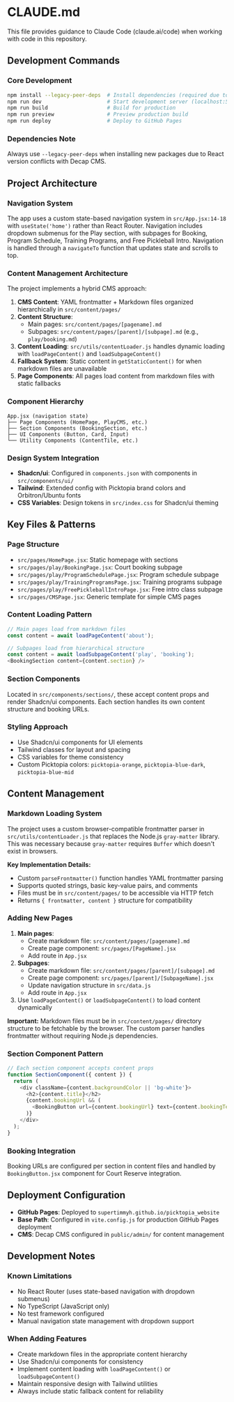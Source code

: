 # CLAUDE.md

This file provides guidance to Claude Code (claude.ai/code) when working with code in this repository.

## Development Commands

### Core Development
```bash
npm install --legacy-peer-deps  # Install dependencies (required due to React version conflicts with Decap CMS)
npm run dev                     # Start development server (localhost:5173)
npm run build                   # Build for production
npm run preview                 # Preview production build
npm run deploy                  # Deploy to GitHub Pages
```

### Dependencies Note
Always use `--legacy-peer-deps` when installing new packages due to React version conflicts with Decap CMS.

## Project Architecture

### Navigation System
The app uses a custom state-based navigation system in `src/App.jsx:14-18` with `useState('home')` rather than React Router. Navigation includes dropdown submenus for the Play section, with subpages for Booking, Program Schedule, Training Programs, and Free Pickleball Intro. Navigation is handled through a `navigateTo` function that updates state and scrolls to top.

### Content Management Architecture
The project implements a hybrid CMS approach:

1. **CMS Content**: YAML frontmatter + Markdown files organized hierarchically in `src/content/pages/`
2. **Content Structure**: 
   - Main pages: `src/content/pages/[pagename].md`
   - Subpages: `src/content/pages/[parent]/[subpage].md` (e.g., `play/booking.md`)
3. **Content Loading**: `src/utils/contentLoader.js` handles dynamic loading with `loadPageContent()` and `loadSubpageContent()`
4. **Fallback System**: Static content in `getStaticContent()` for when markdown files are unavailable
5. **Page Components**: All pages load content from markdown files with static fallbacks

### Component Hierarchy
```
App.jsx (navigation state)
├── Page Components (HomePage, PlayCMS, etc.)
├── Section Components (BookingSection, etc.) 
├── UI Components (Button, Card, Input)
└── Utility Components (ContentTile, etc.)
```

### Design System Integration
- **Shadcn/ui**: Configured in `components.json` with components in `src/components/ui/`
- **Tailwind**: Extended config with Picktopia brand colors and Orbitron/Ubuntu fonts
- **CSS Variables**: Design tokens in `src/index.css` for Shadcn/ui theming

## Key Files & Patterns

### Page Structure
- `src/pages/HomePage.jsx`: Static homepage with sections
- `src/pages/play/BookingPage.jsx`: Court booking subpage
- `src/pages/play/ProgramSchedulePage.jsx`: Program schedule subpage
- `src/pages/play/TrainingProgramsPage.jsx`: Training programs subpage
- `src/pages/play/FreePickleballIntroPage.jsx`: Free intro class subpage
- `src/pages/CMSPage.jsx`: Generic template for simple CMS pages

### Content Loading Pattern
```javascript
// Main pages load from markdown files
const content = await loadPageContent('about');

// Subpages load from hierarchical structure
const content = await loadSubpageContent('play', 'booking');
<BookingSection content={content.section} />
```

### Section Components
Located in `src/components/sections/`, these accept content props and render Shadcn/ui components. Each section handles its own content structure and booking URLs.

### Styling Approach
- Use Shadcn/ui components for UI elements
- Tailwind classes for layout and spacing
- CSS variables for theme consistency
- Custom Picktopia colors: `picktopia-orange`, `picktopia-blue-dark`, `picktopia-blue-mid`

## Content Management

### Markdown Loading System
The project uses a custom browser-compatible frontmatter parser in `src/utils/contentLoader.js` that replaces the Node.js `gray-matter` library. This was necessary because `gray-matter` requires `Buffer` which doesn't exist in browsers.

**Key Implementation Details:**
- Custom `parseFrontmatter()` function handles YAML frontmatter parsing
- Supports quoted strings, basic key-value pairs, and comments
- Files must be in `src/content/pages/` to be accessible via HTTP fetch
- Returns `{ frontmatter, content }` structure for compatibility

### Adding New Pages
1. **Main pages**: 
   - Create markdown file: `src/content/pages/[pagename].md`
   - Create page component: `src/pages/[PageName].jsx`
   - Add route in `App.jsx`
2. **Subpages**: 
   - Create markdown file: `src/content/pages/[parent]/[subpage].md`
   - Create page component: `src/pages/[parent]/[SubpageName].jsx`
   - Update navigation structure in `src/data.js`
   - Add route in `App.jsx`
3. Use `loadPageContent()` or `loadSubpageContent()` to load content dynamically

**Important:** Markdown files must be in `src/content/pages/` directory structure to be fetchable by the browser. The custom parser handles frontmatter without requiring Node.js dependencies.

### Section Component Pattern
```javascript
// Each section component accepts content props
function SectionComponent({ content }) {
  return (
    <div className={content.backgroundColor || 'bg-white'}>
      <h2>{content.title}</h2>
      {content.bookingUrl && (
        <BookingButton url={content.bookingUrl} text={content.bookingText} />
      )}
    </div>
  );
}
```

### Booking Integration
Booking URLs are configured per section in content files and handled by `BookingButton.jsx` component for Court Reserve integration.

## Deployment Configuration

- **GitHub Pages**: Deployed to `supertimmyh.github.io/picktopia_website`
- **Base Path**: Configured in `vite.config.js` for production GitHub Pages deployment
- **CMS**: Decap CMS configured in `public/admin/` for content management

## Development Notes

### Known Limitations
- No React Router (uses state-based navigation with dropdown submenus)
- No TypeScript (JavaScript only)
- No test framework configured
- Manual navigation state management with dropdown support

### When Adding Features
- Create markdown files in the appropriate content hierarchy
- Use Shadcn/ui components for consistency
- Implement content loading with `loadPageContent()` or `loadSubpageContent()`
- Maintain responsive design with Tailwind utilities
- Always include static fallback content for reliability